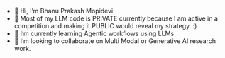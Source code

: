 - 👋 Hi, I’m Bhanu Prakash Mopidevi
- 👀 Most of my LLM code is PRIVATE currently because I am active in a competition and making it PUBLIC would reveal my strategy.
  :)
- 🌱 I’m currently learning Agentic workflows using LLMs
- 💞️ I’m looking to collaborate on Multi Modal or Generative AI research work.

<!---
bhanu-pm/bhanu-pm is a ✨ special ✨ repository because its `README.md` (this file) appears on your GitHub profile.
You can click the Preview link to take a look at your changes.
--->
